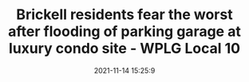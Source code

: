 ---
"title": "Brickell residents fear the worst after flooding of parking garage at luxury condo site - WPLG Local 10"
"date": "2021-11-14 15:25:9"
"feed_name": "GOOGLENEWSCONSTRUCTION"
"feed_website": "https://news.google.com/search?q=construction%2Bincident&hl=en-US&gl=US&ceid=US:en"
"feed_rss": "https://news.google.com/rss/search?q=construction%2Bincident&hl=en-US&gl=US&ceid=US:en"
"link": "https://www.local10.com/news/local/2021/11/14/brickell-residents-fear-the-worst-after-flooding-of-parking-garage-at-luxury-condo-site/"
"source": "{'href': 'https://www.local10.com', 'title': 'WPLG Local 10'}"
"file": "_posts/2021-1-1-4de4a6f484731f68eb43a210dd08ff4e874dffd0.md"
"accident": "0"
"drilling": "0"
"dead": "0"
"injured": "0"
"arrested": "0"
"place": "unknown place"
"where": "unknown site"
"causes": "unknown"
"place_uri": "unknown place"
---